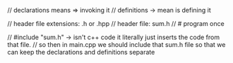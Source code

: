 // declarations means => invoking it
// definitions -> mean is defining it

//  header file extensions: .h or .hpp
//  header file: sum.h
//  # program once


// #include "sum.h" -> isn't c++ code it literally just inserts the code from that file.
// so then in main.cpp we should include that sum.h file so that we can keep the declarations and definitions separate
